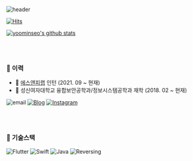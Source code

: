 ![header](https://capsule-render.vercel.app/api?type=waving&color=timeGradient&height=150&section=header&text=Minseo%20Yoo&fontSize=50&animation=blink&fontAlignY=28&fontAlign=81)

[![Hits](https://hits.seeyoufarm.com/api/count/incr/badge.svg?url=https%3A%2F%2Fgithub.com%2Fmsyou999&count_bg=%239FBEEF&title_bg=%23848484&icon=github.svg&icon_color=%23FFFFFF&title=hits&edge_flat=false)](https://hits.seeyoufarm.com)

[![yoominseo's github stats](https://github-readme-stats.vercel.app/api?username=msyou999)](https://github.com/msyou999)


</br>
</br>

### 🚩 이력

- :office: [에스앤피랩](https://www.snplab.io/) 인턴 (2021. 09 ~ 현재)
- :school: 성신여자대학교 융합보안공학과/정보시스템공학과 재학 (2018. 02 ~ 현재)

![email](https://img.shields.io/badge/msyou999@gmail.com-blue?logo=messenger&logoColor=fff)
[![Blog](https://img.shields.io/badge/Blog-http%3A%2F%2Fblog.naver.com/msyou99-%23333?labelColor=%23aaa)](https://blog.naver.com/msyou99)
[![Instagram](https://img.shields.io/badge/instagram-E4405F?style=flat-square&logo=instagram&logoColor=white)](https://www.instagram.com/yms2o)

</br>
</br>

### 🔭 기술스택

![Flutter](https://img.shields.io/badge/Flutter-4fc08d)
![Swift](https://img.shields.io/badge/Swift-ea2845)
![Java](https://img.shields.io/badge/Java-333)
![Reversing](https://img.shields.io/badge/Reversing-43853d)

<!--![Spring](https://img.shields.io/badge/Spring-6db33f)-->

